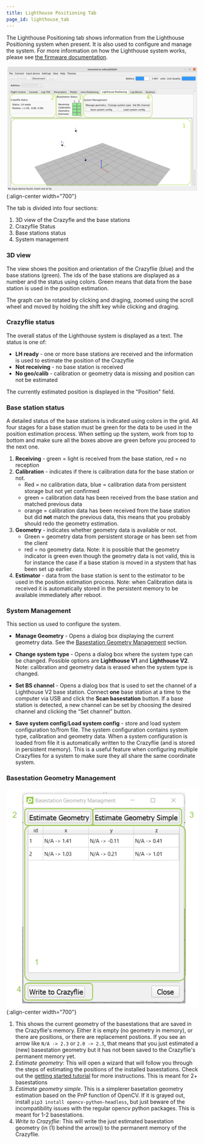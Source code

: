 ```yaml
---
title: Lighthouse Positioning Tab
page_id: lighthouse_tab
---
```


The Lighthouse Positioning tab shows information from the Lighthouse Positioning
system when present. It is also used to configure and manage the system.
For more information on how the Lighthouse system works, please see
[the firmware documentation](https://www.bitcraze.io/documentation/repository/crazyflie-firmware/master/functional-areas/lighthouse/).

![cfclient positioning](/docs/images/cfclient_lh_main.png){:align-center width="700"}

The tab is divided into four sections:
1.  3D view of the Crazyfle and the base stations
2.  Crazyflie Status
3.  Base stations status
4.  System management

### 3D view
The view shows the position and orientation of the Crazyflie (blue) and the
base stations (green). The ids of the base stations are displayed as a number and
the status using colors. Green means that data from the base station is used
in the position estimation.

The graph can be rotated by clicking and draging, zoomed using the scroll wheel
and moved by holding the shift key while clicking and draging.

### Crazyflie status
The overall status of the Lighthouse system is displayed as a text. The status is one of:
*  **LH ready** - one or more base stations are received and the information is used to estimate the position of the Crazyflie
*  **Not receiving** - no base station is received
*  **No geo/calib** - calibration or geometry data is missing and position can not be estimated

The currently estimated position is displayed in the "Position" field.

### Base station status
A detailed status of the base stations is indicated using colors in the grid. All
four stages for a base station must be green for the data to be used in the position
estimation process. When setting up the system, work from top to bottom and make sure all the boxes above are green
before you proceed to the next one.

1.  **Receiving** - green = light is received from the base station, red = no reception
2.  **Calibration** - indicates if there is calibration data for the base station or not.
    * Red = no calibration data, blue = calibration data from persistent storage but not yet confirmed
    * green = calibration data has been received from the base station and matched previous data
    * orange = calibration data has been received from the base station but did **not** match the previous data, this means that you probably should redo the geometry estimation.
3. **Geometry** - indicates whether geometry data is available or not.
    * Green = geometry data from persistent storage or has been set from the client
    * red = no geometry data.
    Note: it is possible that the geometry indicator is green even though the geometry data is not valid, this is for instance the case if a base station is moved in a stystem that has been set up earlier.
4.  **Estimator** - data from the base station is sent to the estimator to be used in the position estimation process.
    Note: when Calibration data is received it is automatically stored in the persistent memory to be available immediately after reboot.

### System Management
This section us used to configure the system.

* **Manage Geometry** - Opens a dialog box displaying the current geometry data. See the [Basestation Geometry Management](#basestation-geometry-management) section.

* **Change system type** - Opens a dialog box where the system type can be changed.
    Possible options are **Lighthouse V1** and **Lighthouse V2**.
    Note: calibration and geometry data is erased when the system type is changed.

* **Set BS channel** - Opens a dialog box that is used to set the channel of a Lighthouse V2
    base station. Connect **one** base station at a time to the computer via USB and click
    the **Scan basestation** button. If a base station is detected, a new channel
    can be set by choosing the desired channel and clicking the “Set channel” button.

* **Save system config**/**Load system config** - store and load system configuration
    to/from file. The system configuration contains system type, calibration and
    geometry data. When a system configuration is loaded from file it is automatically
    written to the Crazyflie (and is stored in persistent memory). This is a
    useful feature when configuring multiple Crazyflies for a system to make sure
    they all share the same coordinate system.

### Basestation Geometry Management

![cfclient positioning](/docs/images/base_station_geo_dialog.png){:align-center width="700"}

1. This shows the current geometry of the basestations that are saved in the Crazyflie's memory. Either it is empty (no geometry in memory), or there are positions, or there are replacement postions. If you see an arrow like `N/A -> 2.3` or `2.0 -> 2.3`, that means that you just estimated a (new) basestation geometry but it has not been saved to the Crazyflie's permanent memory yet.
2. *Estimate geometry*: This will open a wizard that will follow you through the steps of estimating the positions of the installed basestations. Check out the [getting started tutorial](https://www.bitcraze.io/documentation/tutorials/getting-started-with-lighthouse/) for more instructions. This is meant for 2+ basestations
3. *Estimate geometry simple*. This is a simplerer basetation geometry estimation based on the PnP function of OpenCV. If it is grayed out, install `pip3 install opencv-python-headless`, but just beware of the incompatibility issues with the regular opencv python packages. This is meant for 1-2 basestations.
4. *Write to Crazyflie*: This will write the just estimated basestation geometry (in (1) behind the arrow)) to the permanent memory of the Crazyflie.
